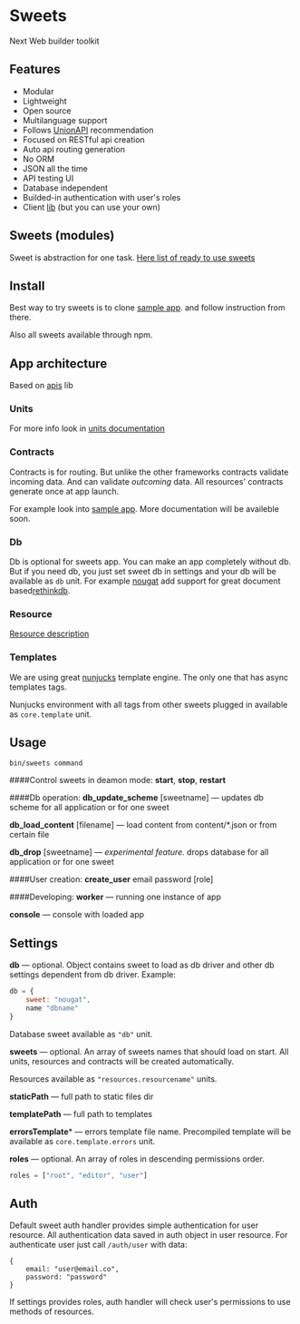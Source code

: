 # Sweets
Next Web builder toolkit

## Features

* Modular
* Lightweight
* Open source
* Multilanguage support
* Follows [UnionAPI](http://unionapi.org) recommendation
* Focused on RESTful api creation
* Auto api routing generation
* No ORM
* JSON all the time
* API testing UI
* Database independent
* Builded-in authentication with user's roles
* Client [lib](http://github.com/swts/swts) (but you can use your own)

## Sweets (modules)
Sweet is abstraction for one task.
[Here list of ready to use sweets](https://github.com/swts/sweets/blob/master/sweets.md)

## Install

Best way to try sweets is to clone [sample app](https://github.com/swts/sample). and follow instruction from there.

Also all sweets available through npm.

## App architecture
Based on [apis](https://github.com/dimsmol/apis) lib
### Units
For more info look in [units documentation](https://github.com/dimsmol/units)
### Contracts
Contracts is for routing. But unlike the other frameworks contracts validate incoming data. And can validate *outcoming* data. All resources' contracts generate once at app launch.

For example look into [sample app](https://github.com/swts/sample).
More documentation will be availeble soon.

### Db
Db is optional for sweets app. You can make an app completely without db. But if you need db, you just set sweet db in settings and your db will be available as `db` unit. For example [nougat](https://github.com/swts/nougat) add support for great document based[rethinkdb](http://www.rethinkdb.com).

### Resource
[Resource description](https://github.com/swts/sweets/blob/master/resource.md)

### Templates
We are using great [nunjucks](http://jlongster.github.io/nunjucks/) template engine. The only one that has async templates tags.

Nunjucks environment with all tags from other sweets plugged in available as `core.template` unit.

## Usage
    bin/sweets command

####Control sweets in deamon mode:
**start**,
**stop**,
**restart**

####Db operation:
**db_update_scheme** [sweetname]
— updates db scheme for all application or for one sweet

**db_load_content** [filename]
— load content from content/*.json or from certain file

**db_drop** [sweetname] 
— *experimental feature.* drops database for all application or for one sweet

####User creation:
**create_user** email password [role]

####Developing:
**worker**
— running one instance of app

**console**
— console with loaded app

## Settings
**db**
— optional. Object contains sweet to load as db driver and other db settings dependent from db driver. Example:
```js
db = {
    sweet: "nougat",
    name "dbname"
}
```
Database sweet available as `"db"` unit.

**sweets**
— optional. An array of sweets names that should load on start. All units, resources and contracts will be created automatically.

Resources available as `"resources.resourcename"` units.

**staticPath**
— full path to static files dir

**templatePath**
— full path to templates

**errorsTemplate***
— errors template file name. Precompiled template will be available as `core.template.errors` unit.

**roles**
— optional. An array of roles in descending permissions order.
```js
roles = ["root", "editor", "user"]
```

## Auth
Default sweet auth handler provides simple authentication for user resource. All authentication data saved in auth object in user resource. For authenticate user just call `/auth/user` with data: 
```
{
    email: "user@email.co",
    password: "password"    
}
```

If settings provides roles, auth handler will check user's permissions to use methods of resources.

